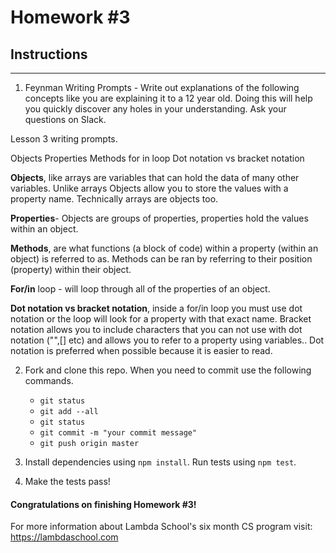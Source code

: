 # Homework #3

## Instructions
---
1. Feynman Writing Prompts - Write out explanations of the following concepts like you are explaining it to a 12 year old.  Doing this will help you quickly discover any holes in your understanding.  Ask your questions on Slack.
		
Lesson 3 writing prompts.


Objects 
Properties 
Methods 
for in loop 
Dot notation vs bracket notation 

<b>Objects</b>, like arrays are variables that can hold the data of many other variables.  Unlike arrays Objects allow you to store the values with a property name. Technically arrays are objects too.

<b>Properties</b>- Objects are groups of properties, properties hold the values within an object.

<b>Methods</b>, are what functions (a block of code) within a property (within an object) is referred to as.  Methods can be ran by referring to their position (property) within their object.

<b>For/in</b> loop - will loop through all of the properties of an object.

<b>Dot notation vs bracket notation</b>,  inside a for/in loop you must use dot notation  or the loop will look for a property with that exact name. Bracket notation allows you to include characters that you can not use with dot notation ("",[] etc) and allows you to refer to a property using variables..  Dot notation is preferred when possible because it is easier to read.





2. Fork and clone this repo.  When you need to commit use the following commands.
		
	* `git status`
	* `git add --all`
	* `git status`
	* `git commit -m "your commit message"`
	* `git push origin master`

3. Install dependencies using `npm install`.  Run tests using `npm test`.

4. Make the tests pass!


#### Congratulations on finishing Homework #3!

For more information about Lambda School's six month CS program visit: https://lambdaschool.com

